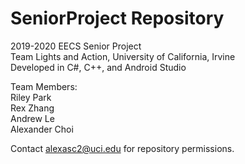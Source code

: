 # SeniorProject Repository  
2019-2020 EECS Senior Project  
Team Lights and Action, University of California, Irvine  
Developed in C#, C++, and Android Studio  
  
Team Members:  
Riley Park  
Rex Zhang  
Andrew Le  
Alexander Choi  
  
Contact alexasc2@uci.edu for repository permissions.  